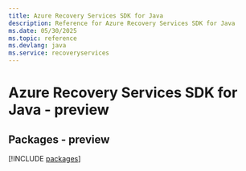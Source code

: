 ```yaml
---
title: Azure Recovery Services SDK for Java
description: Reference for Azure Recovery Services SDK for Java
ms.date: 05/30/2025
ms.topic: reference
ms.devlang: java
ms.service: recoveryservices
---
```

# Azure Recovery Services SDK for Java - preview
## Packages - preview
[!INCLUDE [packages](recovery-services-index.md)]